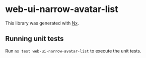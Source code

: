 # web-ui-narrow-avatar-list

This library was generated with [Nx](https://nx.dev).

## Running unit tests

Run `nx test web-ui-narrow-avatar-list` to execute the unit tests.
